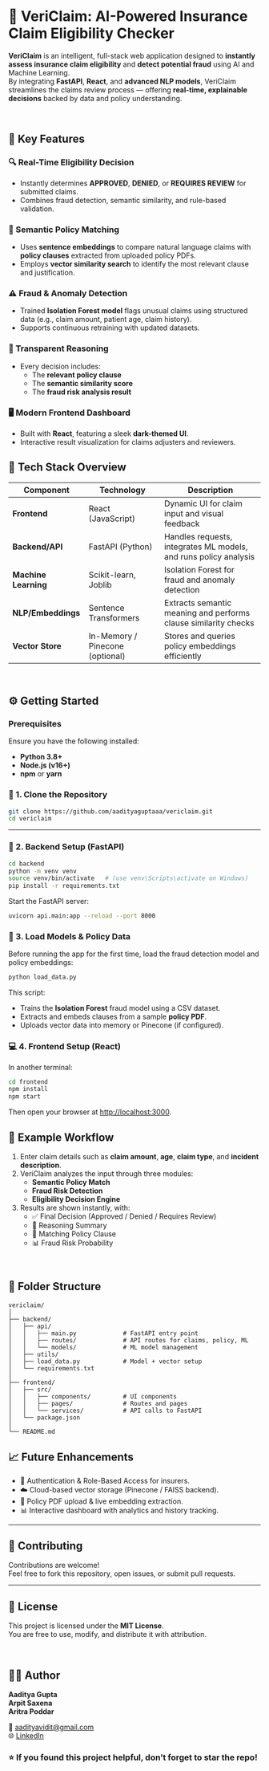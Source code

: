 # 🧾 VeriClaim: AI-Powered Insurance Claim Eligibility Checker

**VeriClaim** is an intelligent, full-stack web application designed to **instantly assess insurance claim eligibility** and **detect potential fraud** using AI and Machine Learning.  
By integrating **FastAPI**,  **React**, and **advanced NLP models**, VeriClaim streamlines the claims review process — offering **real-time, explainable decisions** backed by data and policy understanding.

<br>

## 🌟 Key Features

### 🔍 Real-Time Eligibility Decision
- Instantly determines **APPROVED**, **DENIED**, or **REQUIRES REVIEW** for submitted claims.  
- Combines fraud detection, semantic similarity, and rule-based validation.

### 📄 Semantic Policy Matching
- Uses **sentence embeddings** to compare natural language claims with **policy clauses** extracted from uploaded policy PDFs.
- Employs **vector similarity search** to identify the most relevant clause and justification.

### ⚠️ Fraud & Anomaly Detection
- Trained **Isolation Forest model** flags unusual claims using structured data (e.g., claim amount, patient age, claim history).  
- Supports continuous retraining with updated datasets.

### 💬 Transparent Reasoning
- Every decision includes:
  - The **relevant policy clause**
  - The **semantic similarity score**
  - The **fraud risk analysis result**

### 🖥️ Modern Frontend Dashboard
- Built with **React**, featuring a sleek **dark-themed UI**.
- Interactive result visualization for claims adjusters and reviewers.



## 🧠 Tech Stack Overview

| Component | Technology | Description |
|------------|-------------|-------------|
| **Frontend** | React (JavaScript) | Dynamic UI for claim input and visual feedback |
| **Backend/API** | FastAPI (Python) | Handles requests, integrates ML models, and runs policy analysis |
| **Machine Learning** | Scikit-learn, Joblib | Isolation Forest for fraud and anomaly detection |
| **NLP/Embeddings** | Sentence Transformers | Extracts semantic meaning and performs clause similarity checks |
| **Vector Store** | In-Memory / Pinecone (optional) | Stores and queries policy embeddings efficiently |

<br>

## ⚙️ Getting Started

### Prerequisites
Ensure you have the following installed:

- **Python 3.8+**
- **Node.js (v16+)**
- **npm** or **yarn**



### 🧩 1. Clone the Repository

```bash
git clone https://github.com/aadityaguptaaa/vericlaim.git
cd vericlaim
```

---

### 🐍 2. Backend Setup (FastAPI)

```bash
cd backend
python -m venv venv
source venv/bin/activate   # (use venv\Scripts\activate on Windows)
pip install -r requirements.txt
```

Start the FastAPI server:
```bash
uvicorn api.main:app --reload --port 8000
```



### 🧠 3. Load Models & Policy Data

Before running the app for the first time, load the fraud detection model and policy embeddings:

```bash
python load_data.py
```

This script:
- Trains the **Isolation Forest** fraud model using a CSV dataset.
- Extracts and embeds clauses from a sample **policy PDF**.
- Uploads vector data into memory or Pinecone (if configured).



### 💻 4. Frontend Setup (React)

In another terminal:

```bash
cd frontend
npm install
npm start
```

Then open your browser at [http://localhost:3000](http://localhost:3000).



## 🧪 Example Workflow

1. Enter claim details such as **claim amount**, **age**, **claim type**, and **incident description**.  
2. VeriClaim analyzes the input through three modules:
   - **Semantic Policy Match**
   - **Fraud Risk Detection**
   - **Eligibility Decision Engine**
3. Results are shown instantly, with:
   - ✅ Final Decision (Approved / Denied / Requires Review)
   - 🧠 Reasoning Summary
   - 📘 Matching Policy Clause
   - 📊 Fraud Risk Probability

<br>

## 🧰 Folder Structure

```
vericlaim/
│
├── backend/
│   ├── api/
│   │   ├── main.py             # FastAPI entry point
│   │   ├── routes/             # API routes for claims, policy, ML
│   │   └── models/             # ML model management
│   ├── utils/
│   ├── load_data.py            # Model + vector setup
│   └── requirements.txt
│
├── frontend/
│   ├── src/
│   │   ├── components/         # UI components
│   │   ├── pages/              # Routes and pages
│   │   └── services/           # API calls to FastAPI
│   └── package.json
│
└── README.md
```



## 📈 Future Enhancements

- 🔐 Authentication & Role-Based Access for insurers.
- ☁️ Cloud-based vector storage (Pinecone / FAISS backend).
- 🧾 Policy PDF upload & live embedding extraction.
- 📊 Interactive dashboard with analytics and history tracking.

---

## 🤝 Contributing

Contributions are welcome!  
Feel free to fork this repository, open issues, or submit pull requests.

---

## 📜 License

This project is licensed under the **MIT License**.  
You are free to use, modify, and distribute it with attribution.

<br>

## 🧑‍💻 Author

**Aaditya Gupta** <br>
**Arpit Saxena** <br>
**Aritra Poddar**


📧 [aadityavidit@gmail.com](mailto:aadityavidit@gmail.com)  
🌐 [LinkedIn](https://linkedin.com/in/aadityaxgupta)



### ⭐ If you found this project helpful, don’t forget to star the repo!
